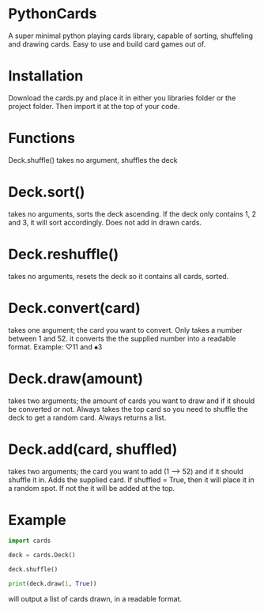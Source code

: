 # PythonCards
A super minimal python playing cards library, capable of sorting, shuffeling and drawing cards. Easy to use and build card games out of.

# Installation
Download the cards.py and place it in either you libraries folder or the project folder. 
Then import it at the top of your code.


# Functions
Deck.shuffle()
takes no argument, shuffles the deck

# Deck.sort()
takes no arguments, sorts the deck ascending.
If the deck only contains 1, 2 and 3, it will sort accordingly. Does not add in drawn cards.

# Deck.reshuffle()
takes no arguments, resets the deck so it contains all cards, sorted.

# Deck.convert(card)
takes one argument; the card you want to convert. Only takes a number between 1 and 52.
it converts the the supplied number into a readable format. Example: ♡11 and ♠3

# Deck.draw(amount)
takes two arguments; the amount of cards you want to draw and if it should be converted or not.
Always takes the top card so you need to shuffle the deck to get a random card.
Always returns a list.

# Deck.add(card, shuffled)
takes two arguments; the card you want to add (1 --> 52) and if it should shuffle it in.
Adds the supplied card. If shuffled = True, then it will place it in a random spot. If not the it will be added at the top.


# Example
```python
import cards

deck = cards.Deck()

deck.shuffle()

print(deck.draw(1, True))
```

will output a list of cards drawn, in a readable format.

